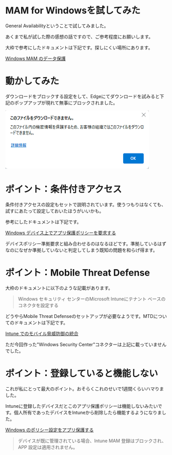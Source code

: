 # MAM for Windowsを試してみた

General Availabilityということで試してみました。

あくまで私が試した際の感想の話ですので、ご参考程度にお願いします。

大枠で参考にしたドキュメントは下記です。探しにくい場所にあります。

[Windows MAM のデータ保護](https://learn.microsoft.com/ja-jp/mem/intune/apps/protect-mam-windows)

# 動かしてみた

ダウンロードをブロックする設定をして、Edgeにてダウンロードを試みると下記のポップアップが現れて無事にブロックされました。

![ダウンロードをブロック](./MAM%20for%20Windows-Block.png)

# ポイント：条件付きアクセス

条件付きアクセスの設定もセットで説明されています。使うつもりはなくても、試すにあたって設定しておいたほうがいいかも。

参考にしたドキュメントは下記です。

[Windows デバイス上でアプリ保護ポリシーを要求する](https://learn.microsoft.com/ja-jp/entra/identity/conditional-access/how-to-app-protection-policy-windows)

デバイスポリシー準拠要求と組み合わせるのはなるほどです。準拠しているはずなのになぜか準拠していないと判定してしまう既知の問題を和らげ得ます。

# ポイント：Mobile Threat Defense

大枠のドキュメントに以下のような記載があります。

>Windows セキュリティ センターのMicrosoft Intuneにテナント ベースのコネクタを設定する

どうやらMobile Threat Defenseのセットアップが必要なようです。MTDについてのドキュメントは下記です。

[Intune でのモバイル脅威防御の統合](https://learn.microsoft.com/ja-jp/mem/intune/protect/mobile-threat-defense)

ただ今回作った"Windows Security Center"コネクターは上記に載っていませんでした。

# ポイント：登録していると機能しない

これが私にとって最大のポイント。おそらくこれのせいで1週間くらいハマりました。

Intuneに登録したデバイスだとこのアプリ保護ポリシーは機能しないみたいです。個人所有であったデバイスをIntuneから削除したら機能するようになりました。

[Windows のポリシー設定をアプリ保護する](https://learn.microsoft.com/ja-jp/mem/intune/apps/app-protection-policy-settings-windows)

>デバイスが既に管理されている場合、Intune MAM 登録はブロックされ、APP 設定は適用されません。
